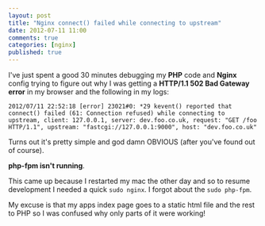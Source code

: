 ```yaml
---
layout: post
title: "Nginx connect() failed while connecting to upstream"
date: 2012-07-11 11:00
comments: true
categories: [nginx]
published: true
---
```

I've just spent a good 30 minutes debugging my **PHP** code and **Nginx** config trying to figure out why I was getting a **HTTP/1.1 502 Bad Gateway error** in my browser and the following in my logs:

	2012/07/11 22:52:18 [error] 23021#0: *29 kevent() reported that connect() failed (61: Connection refused) while connecting to upstream, client: 127.0.0.1, server: dev.foo.co.uk, request: "GET /foo HTTP/1.1", upstream: "fastcgi://127.0.0.1:9000", host: "dev.foo.co.uk"
	
Turns out it's pretty simple and god damn OBVIOUS (after you've found out of course).

**php-fpm isn't running**.

This came up because I restarted my mac the other day and so to resume development I needed a quick `sudo nginx`.  I forgot about the `sudo php-fpm`.

My excuse is that my apps index page goes to a static html file and the rest to PHP so I was confused why only parts of it were working!